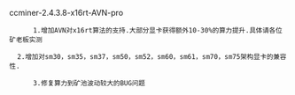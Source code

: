 ccminer-2.4.3.8-x16rt-AVN-pro

          1.增加AVN对x16rt算法的支持.大部分显卡获得额外10-30%的算力提升.具体请各位矿老板实测
	  
	  2.增加对sm30，sm35，sm37，sm50，sm52，sm60，sm61，sm70，sm75架构显卡的兼容性.
				  
          3.修复算力到矿池波动较大的BUG问题
